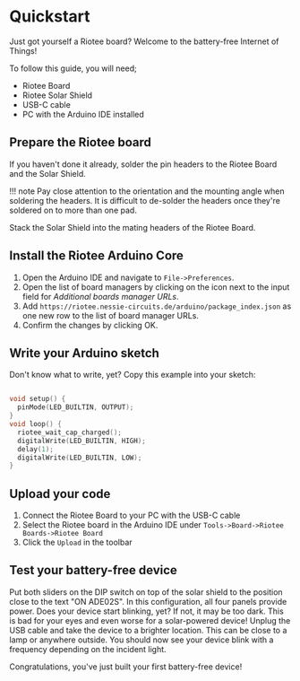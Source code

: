 # Quickstart


Just got yourself a Riotee board? Welcome to the battery-free Internet of Things!

To follow this guide, you will need;

 - Riotee Board
 - Riotee Solar Shield
 - USB-C cable
 - PC with the Arduino IDE installed

## Prepare the Riotee board

If you haven't done it already, solder the pin headers to the Riotee Board and the Solar Shield.

!!! note
    Pay close attention to the orientation and the mounting angle when soldering the headers. It is difficult to de-solder the headers once they're soldered on to more than one pad.

Stack the Solar Shield into the mating headers of the Riotee Board.

## Install the Riotee Arduino Core

1. Open the Arduino IDE and navigate to `File->Preferences`.
2. Open the list of board managers by clicking on the icon next to the input field for *Additional boards manager URLs*.
3. Add `https://riotee.nessie-circuits.de/arduino/package_index.json` as one new row to the list of board manager URLs.
4. Confirm the changes by clicking OK.

## Write your Arduino sketch

Don't know what to write, yet? Copy this example into your sketch:

```C

void setup() {
  pinMode(LED_BUILTIN, OUTPUT);
}
void loop() {
  riotee_wait_cap_charged();
  digitalWrite(LED_BUILTIN, HIGH);
  delay(1);
  digitalWrite(LED_BUILTIN, LOW);
}

```

## Upload your code

1. Connect the Riotee Board to your PC with the USB-C cable
2. Select the Riotee board in the Arduino IDE under `Tools->Board->Riotee Boards->Riotee Board`
3. Click the `Upload` in the toolbar

## Test your battery-free device

Put both sliders on the DIP switch on top of the solar shield to the position close to the text "ON ADE02S". In this configuration, all four panels provide power. Does your device start blinking, yet? If not, it may be too dark. This is bad for your eyes and even worse for a solar-powered device! Unplug the USB cable and take the device to a brighter location. This can be close to a lamp or anywhere outside. You should now see your device blink with a frequency depending on the incident light.

Congratulations, you've just built your first battery-free device!
